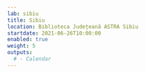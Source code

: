 ```yaml
---
lab: sibiu
title: Sibiu
location: Biblioteca Județeană ASTRA Sibiu
startdate: 2021-06-26T10:00:00
enabled: true
weight: 5
outputs:
  # - Calendar
---
```

